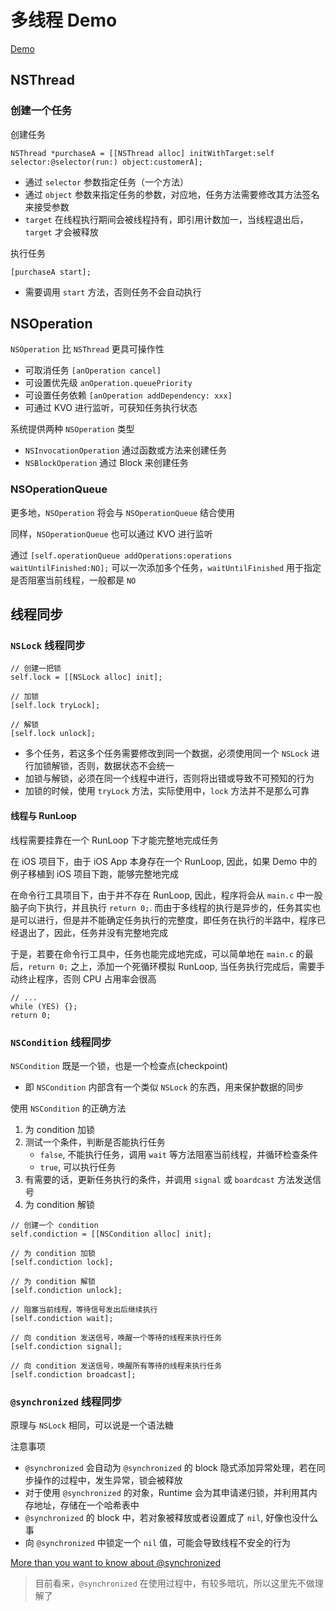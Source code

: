 # 多线程 Demo

[Demo](https://github.com/pennyworthit/iOS-ThreadDemo.git)

## NSThread

### 创建一个任务

创建任务

```objc
NSThread *purchaseA = [[NSThread alloc] initWithTarget:self selector:@selector(run:) object:customerA];
```

- 通过 `selector` 参数指定任务（一个方法）
- 通过 `object` 参数来指定任务的参数，对应地，任务方法需要修改其方法签名来接受参数
- `target` 在线程执行期间会被线程持有，即引用计数加一，当线程退出后，`target` 才会被释放

执行任务

```objc
[purchaseA start];
```

- 需要调用 `start` 方法，否则任务不会自动执行

## NSOperation

`NSOperation` 比 `NSThread` 更具可操作性
 
 - 可取消任务 `[anOperation cancel]`
 - 可设置优先级 `anOperation.queuePriority`
 - 可设置任务依赖 `[anOperation addDependency: xxx]`
 - 可通过 KVO 进行监听，可获知任务执行状态

系统提供两种 `NSOperation` 类型

- `NSInvocationOperation` 通过函数或方法来创建任务
- `NSBlockOperation` 通过 Block 来创建任务

### NSOperationQueue

更多地，`NSOperation` 将会与 `NSOperationQueue` 结合使用

同样，`NSOperationQueue` 也可以通过 KVO 进行监听

通过 `[self.operationQueue addOperations:operations waitUntilFinished:NO];` 可以一次添加多个任务，`waitUntilFinished` 用于指定是否阻塞当前线程，一般都是 `NO`

## 线程同步

### `NSLock` 线程同步

```objc
// 创建一把锁
self.lock = [[NSLock alloc] init];

// 加锁
[self.lock tryLock];

// 解锁
[self.lock unlock];
```

- 多个任务，若这多个任务需要修改到同一个数据，必须使用同一个 `NSLock` 进行加锁解锁，否则，数据状态不会统一
- 加锁与解锁，必须在同一个线程中进行，否则将出错或导致不可预知的行为
- 加锁的时候，使用 `tryLock` 方法，实际使用中，`lock` 方法并不是那么可靠

#### 线程与 RunLoop

线程需要挂靠在一个 RunLoop 下才能完整地完成任务

在 iOS 项目下，由于 iOS App 本身存在一个 RunLoop, 因此，如果 Demo 中的例子移植到 iOS 项目下跑，能够完整地完成

在命令行工具项目下，由于并不存在 RunLoop, 因此，程序将会从 `main.c` 中一股脑子向下执行，并且执行 `return 0;`. 而由于多线程的执行是异步的，任务其实也是可以进行，但是并不能确定任务执行的完整度，即任务在执行的半路中，程序已经退出了，因此，任务并没有完整地完成

于是，若要在命令行工具中，任务也能完成地完成，可以简单地在 `main.c` 的最后，`return 0;` 之上，添加一个死循环模拟 RunLoop, 当任务执行完成后，需要手动终止程序，否则 CPU 占用率会很高

```objc
// ...
while (YES) {};
return 0;
```

### `NSCondition` 线程同步

`NSCondition` 既是一个锁，也是一个检查点(checkpoint)

 - 即 `NSCondition` 内部含有一个类似 `NSLock` 的东西，用来保护数据的同步


使用 `NSCondition` 的正确方法

1. 为 condition 加锁
2. 测试一个条件，判断是否能执行任务
    - `false`, 不能执行任务，调用 `wait` 等方法阻塞当前线程，并循环检查条件
    - `true`, 可以执行任务
3. 有需要的话，更新任务执行的条件，并调用 `signal` 或 `boardcast` 方法发送信号
4. 为 condition 解锁

```objc
// 创建一个 condition
self.condiction = [[NSCondition alloc] init];

// 为 condition 加锁
[self.condiction lock];

// 为 condition 解锁
[self.condiction unlock];

// 阻塞当前线程，等待信号发出后继续执行
[self.condiction wait];

// 向 condition 发送信号，唤醒一个等待的线程来执行任务
[self.condiction signal];

// 向 condition 发送信号，唤醒所有等待的线程来执行任务
[self.condiction broadcast];
```


### `@synchronized` 线程同步

原理与 `NSLock` 相同，可以说是一个语法糖

注意事项

- `@synchronized` 会自动为 `@synchronized` 的 block 隐式添加异常处理，若在同步操作的过程中，发生异常，锁会被释放
- 对于使用 `@synchronized` 的对象，Runtime 会为其申请递归锁，并利用其内存地址，存储在一个哈希表中
- `@synchronized` 的 block 中，若对象被释放或者设置成了 `nil`, 好像也没什么事
- 向 `@synchronized` 中锁定一个 `nil` 值，可能会导致线程不安全的行为

[More than you want to know about @synchronized](http://rykap.com/objective-c/2015/05/09/synchronized/)

> 目前看来，`@synchronized` 在使用过程中，有较多暗坑，所以这里先不做理解了

